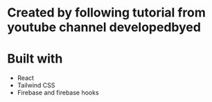 # Created by following tutorial from youtube channel developedbyed

# Built with
- React
- Tailwind CSS
- Firebase and firebase hooks

